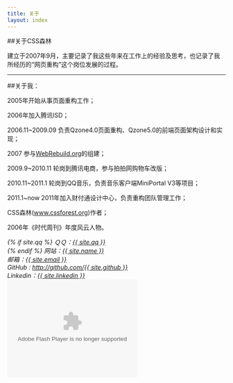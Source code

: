 ```yaml
---
title: 关于
layout: index
---
```


##关于CSS森林

建立于2007年9月，主要记录了我这些年来在工作上的经验及思考，也记录了我所经历的“网页重构”这个岗位发展的过程。

----

##关于我：

2005年开始从事页面重构工作；

2006年加入腾讯ISD；

2006.11~2009.09
负责Qzone4.0页面重构、Qzone5.0的前端页面架构设计和实现；

2007
参与[WebRebuild.org](http://webrebuild.org/about.html)的组建；

2009.9~2010.11
轮岗到腾讯电商，参与拍拍网购物车改版；

2010.11~2011.1
轮岗到QQ音乐，负责音乐客户端MiniPortal V3等项目；

2011.1~now
2011年加入财付通设计中心，负责重构团队管理工作；

CSS森林(www.cssforest.org)作者；

2006年《时代周刊》年度风云人物。

<address>
{% if site.qq %}
ＱＱ：<a title="QQ" href="tencent://message/?uin={{ site.qq }}">{{ site.qq }}</a><br />
{% endif %}
网站：<a title="邮箱" href="{{ site.url }}">{{ site.name }}</a><br />
邮箱：<a title="邮箱" href="mailto:{{ site.email }}">{{ site.email }}</a><br />
GitHub : <a title="Github" href="http://github.com/{{ site.github }}">http://github.com/{{ site.github }}</a><br />
Linkedin：<a title="Github" href="https://www.linkedin.com/in/{{ site.linkedin }}">{{ site.linkedin }}</a>
</address>
<object type="application/x-shockwave-flash" style="outline:none;" data="http://cdn.abowman.com/widgets/hamster/hamster.swf?" width="300" height="225"><param name="movie" value="http://cdn.abowman.com/widgets/hamster/hamster.swf?"></param><param name="AllowScriptAccess" value="always"></param><param name="wmode" value="opaque"></param></object>
<script>
var _statcounter = _statcounter || [];
_statcounter.push({"tags": {"topic": "about"}});
</script>